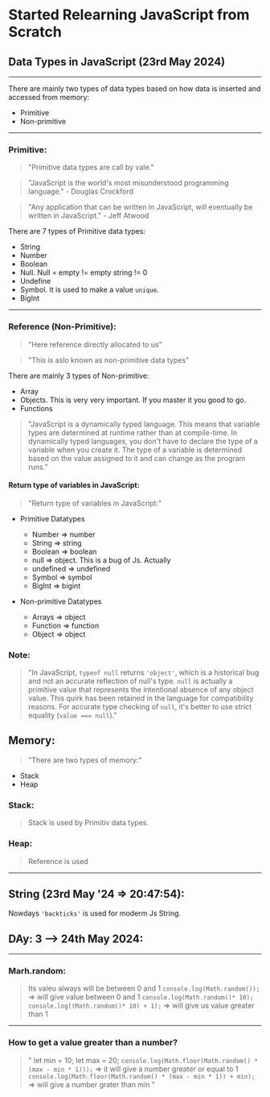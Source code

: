 # Started Relearning JavaScript from Scratch

## Data Types in JavaScript (23rd May 2024)
<hr />
There are mainly two types of data types based on how data is inserted and accessed from memory:

- Primitive
- Non-primitive

<hr />

### Primitive:

> "Primitive data types are call by vale." 

> "JavaScript is the world's most misunderstood programming language." - Douglas Crockford

> "Any application that can be written in JavaScript, will eventually be written in JavaScript." - Jeff Atwood

There are 7 types of Primitive data types:

- String
- Number
- Boolean
- Null. Null = empty != empty string != 0
- Undefine
- Symbol. It is used to make a value `unique`.
- BigInt

<hr />

### Reference (Non-Primitive):

> "Here reference directly allocated to us"

> "This is aslo known as non-primitive data types"

There are mainly 3 types of Non-primitive: 

- Array
- Objects. This is very very important. If you master it you good to go.
- Functions


> "JavaScript is a dynamically typed language. This means that variable types are determined at runtime rather than at compile-time. In dynamically typed languages, you don't have to declare the type of a variable when you create it. The type of a variable is determined based on the value assigned to it and can change as the program runs."

#### Return type of variables in JavaScript:

> "Return type of variables in JavaScript:"

- Primitive Datatypes
   - Number => number
   - String  => string
   - Boolean  => boolean
   - null  => object. This is a bug of Js. Actually 
   - undefined  =>  undefined
   - Symbol  =>  symbol
   - BigInt  =>  bigint

- Non-primitive Datatypes
   - Arrays  =>  object
   - Function  =>  function
   - Object  =>  object

### Note:

> "In JavaScript, `typeof null` returns `'object'`, which is a historical bug and not an accurate reflection of null's type. `null` is actually a primitive value that represents the intentional absence of any object value. This quirk has been retained in the language for compatibility reasons. For accurate type checking of `null`, it's better to use strict equality (`value === null`)."


## Memory:

> "There are two types of memory:"

- Stack
- Heap

### Stack:

> Stack is used by Primitiv data types.

### Heap:

> Reference is used

<hr />

## String (23rd May '24 => 20:47:54):

Nowdays `'backticks'` is used for moderm Js String.

## DAy: 3 --> 24th May 2024:

<hr />

### Marh.random:

> Its valeu always will be between 0 and 1
> `console.log(Math.random());` => will give value between 0 and 1
> `console.log(Math.random()* 10);`  
> `console.log((Math.random()* 10) + 1);` => will give us value greater than 1

<hr/>

### How to get a value greater than a number?

> "
   let min = 10;
   let max = 20;
   `console.log(Math.floor(Math.random() * (max - min * 1)));` => it will give a number greater or equal to 1
   `console.log(Math.floor(Math.random() * (max - min * 1)) + min);` => will give a number grater than min
"